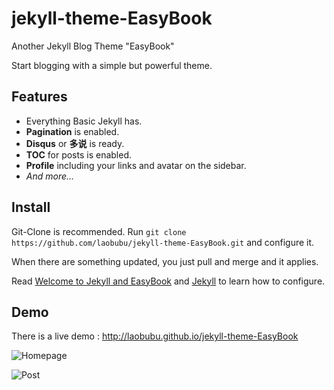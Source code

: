# jekyll-theme-EasyBook
Another Jekyll Blog Theme "EasyBook"

Start blogging with a simple but powerful theme.

## Features
- Everything Basic Jekyll has.
- **Pagination** is enabled.
- **Disqus** or **多说** is ready.
- **TOC** for posts is enabled.
- **Profile** including your links and avatar on the sidebar.
- *And more...*

## Install
Git-Clone is recommended. Run `git clone https://github.com/laobubu/jekyll-theme-EasyBook.git` and configure it.

When there are something updated, you just pull and merge and it applies.

Read [Welcome to Jekyll and EasyBook][helloPost] and [Jekyll][jekyll] to learn how to configure.

## Demo
There is a live demo : http://laobubu.github.io/jekyll-theme-EasyBook

![Homepage](http://laobubu.github.io/jekyll-theme-EasyBook/deom1.png)

![Post](http://laobubu.github.io/jekyll-theme-EasyBook/deom2.png)


[helloPost]: http://laobubu.github.io/jekyll-theme-EasyBook/archivers/hello/
[jekyll]: http://jekyllrb.com/
